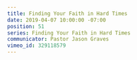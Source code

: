 ```yaml
---
title: Finding Your Faith in Hard Times
date: 2019-04-07 10:00:00 -07:00
position: 51
series: Finding Your Faith in Hard Times
communicator: Pastor Jason Graves
vimeo_id: 329118579
---
```



